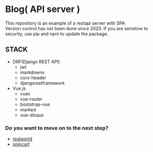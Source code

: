 # Blog( API server )
 This repository is an example of a restapi server with SPA <br>
 Version control has not been done since 2020. If you are sensitive to security, use pip and npm to update the package.

## STACK
- DRF(Django REST API) 
    - jwt
    - markdownx
    - cors-header
    - djangorestframework
- Vue.js
    - vuex
    - vue-router
    - bootstrap-vue
    - marked
    - vue-disqus




### Do you want to move on to the next step?

 - [realworld](https://github.com/gothinkster/vue-realworld-example-app)
 - [snipcart](https://github.com/snipcart/vue-blog-demo)

